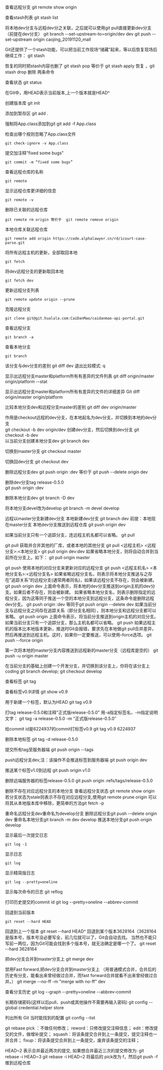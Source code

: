 查看远程分支
git remote show origin

查看stash列表
git stash list

将本地dev分支与远程dev分之关联，之后就可以使用git pull直接更新dev分支（前提在dev分支）
git branch --set-upstream-to=origin/dev dev
git push --set-upstream origin caojing_20191120_mall

Git还提供了一个stash功能，可以把当前工作现场“储藏”起来，等以后恢复现场后继续工作：
git stash

恢复的同时把stash内容也删了
git stash pop  等价于 git stash apply 恢复 ，git stash drop 删除 两条命令

查看状态
git status

在Git中，用HEAD表示当前版本,上一个版本就是HEAD^

创建版本库
git init

添加到暂存区
git add .

强制将App.class添加到git
git add -f App.class

检查出哪个规则忽略了App.class文件
```shell script
git check-ignore -v App.class
```

提交加注释"fixed some bugs"
```shell script
git commit -m “fixed some bugs”
```

查看远程仓库的名称
```shell script
git remote
```
显示远程仓库更详细的信息
```shell script
git remote -v
```

删除已关联的远程仓库
```shell script
git remote rm origin 等价于  git remote remove origin
```

本地仓库关联远程仓库
```shell script
git remote add origin https://code.alphalawyer.cn/rd/icourt-case-parse.git
```

将所有远程主机的更新，全部取回本地
```shell script
git fetch
```

将dev远程分支的更新取回本地
```shell script
git fetch dev
```

更新远程分支列表
```shell script
git remote update origin --prune
```

克隆远程分支
```shell script
git clone git@git.hualala.com:CaiDanMao/caidanmao-api-portal.git
```

查看远程分支
```shell script
git branch -a
```

查看本地分支
```shell script
git branch
```

该分支与dev分支的差别
git diff dev	退出比较模式: q

显示出远程分支master和platform所有有差异的文件列表
git diff origin/master origin/platform --stat

显示出远程分支master和platform所有有差异的文件的详细差异
Git diff origin/master origin/platform

比较本地分支dev和远程分支master的差别
git diff dev origin/master

作用是checkout远程的dev分支，在本地起名为dev分支，并切换到本地的dev分支	
	git checkout -b dev origin/dev
创建dev分支，然后切换到dev分支
	git checkout -b dev		
以当前分支创建本地分支dev
	git branch dev

切换到master分支	
git checkout master

切换回dev分支
git checkout dev

删除远程分支dev
git push origin :dev   等价于   git push --delete origin dev

删除dev分支tag release-0.5.0	
git push origin :dev

删除本地分支dev 
git branch -D dev

将本地分支devel改为develop	
git branch -m devel develop

远程以master分支新建dev分支
	本地新建dev分支	git branch dev	前提：本地现在master分支
	本地dev分支推送到远程仓库 git push origin dev
	
如果当前分支只有一个追踪分支，连远程主机名都可以省略。
git pull
	
git pull 获取并合并其他的厂库，或者本地的其他分支
git pull <远程主机> <远程分支>:<本地分支>
	git pull origin dev:dev
如果省略本地分支，则将自动合并到当前所在分支上。如下：	
	git pull origin master
	
git push 使用本地的对应分支来更新对应的远程分支
	git push <远程主机名> <本地分支名>:<远程分支名>
如果省略远程分支名，则表示将本地分支推送与之存在”追踪关系”的远程分支(通常两者同名)，如果该远程分支不存在，则会被新建。
	git push origin dev
上面命令表示，将本地的dev分支推送到origin主机的dev分支。如果后者不存在，则会被新建。 
如果省略本地分支名，则表示删除指定的远程分支，因为这等同于推送一个空的本地分支到远程分支，这条命令是删除远程dev分支。
	git push origin :dev	等同于git push origin --delete dev
如果当前分支与远程分支之间存在追踪关系（即分支名相同），则本地分支和远程分支都可以省略。
	git push origin
上面命令表示，将当前分支推送到origin主机的对应分支。
如果当前分支只有一个追踪分支，那么主机名都可以省略。
	git push
如果远程主机的版本比本地版本更新，推送时Git会报错，要求先在本地做git pull合并差异，然后再推送到远程主机。这时，如果你一定要推送，可以使用–force选项。
	git push --force origin	

第一次将本地的master分支内容推送到远程新的master分支（远程库是空的）
git push -u origin master
	
在当前分支的基础上创建一个开发分支，并切换到该分支上，你将在该分支上coding
git branch develop; git checkout develop

查看标签
git tag

查看标签v0.9详情
git show v0.9

用于新建一个标签，默认为HEAD
git tag v0.9

打tag release-0.5.0和注释"正式版release-0.5.0"  用-a指定标签名，-m指定说明文字：
git tag -a release-0.5.0 -m “正式版release-0.5.0″

给commit id是6224937的commit打标签v0.9
git tag v0.9 6224937

删除本地标签
git tag -d release-0.5.0

提交所有tag至服务器端
git push origin --tags

push远程分支dev,注：该操作不会推送标签到服务器端
git push origin dev

推送某个标签v1.0到远程
git push origin v1.0

删除远端服务器的标签release-0.5.0
git push origin :refs/tags/release-0.5.0

删除不存在对应远程分支的本地分支
	查看远程分支状态
	git remote show origin若分支状态为stale则表示不存在对应远程分支,使用git remote prune origin
	可以将其从本地版本库中移除，更简单的方法git fetch -p

重命名远程分支dev重命名为develop分支
	删除远程分支git push --delete origin dev
	重命名本地分支git branch -m dev develop
	推送本地分支git push origin develop

显示最后一次提交日志
```shell script
git log -1
```
	
显示日志
```shell script
git log
```

显示精简版日志
```shell script
git log --pretty=oneline
```

显示每次命令的日志
git reflog

打印历史提交的commit id
git log --pretty=oneline --abbrev-commit

回退到当前版本
```shell script
git reset --hard HEAD
```
回退到上一个版本
git reset --hard HEAD^
回退到某个版本3628164（3628164是版本号，版本号没必要写全，前几位就可以了，Git会自动去找。
当然也不能只写前一两位，因为Git可能会找到多个版本号，就无法确定是哪一个了。
git reset --hard 3628164

把dev分支合并到master分支上
git merge dev

禁用Fast forward,把dev分支合并到master分支上
（用普通模式合并，合并后的历史有分支，能看出来曾经做过合并，而fast forward合并就看不出来曾经做过合并。）
git merge --no-ff -m "merge with no-ff" dev

查看分支历史
git log --graph --pretty=oneline --abbrev-commit

长期存储密码(这样以后pull、push或其他操作不需要再输入密码)
git config --global credential.helper store

列出所有 Git 当时能找到的配置
git config --list

git rebase
	pick ：不做任何修改；
	reword：只修改提交注释信息；
	edit：修改提交的文件，做增补提交；
	squash：将该条提交合并到上一条提交，提交注释也一并合并；
	fixup：将该条提交合并到上一条提交，废弃该条提交的注释；


HEAD~2 表示合并最近两次的提交, 如果想合并最近三次的提交修改为: git rebase -i HEAD~3
git rebase -i HEAD~2
将最后的 pick改为 f，然后git push -f推到远程仓库


















